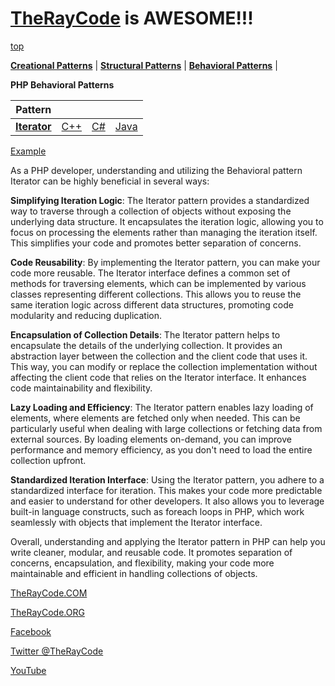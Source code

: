 # [TheRayCode](../../README.md) is AWESOME!!! 

[top](../README.md)

**[Creational Patterns](../README.md)** | **[Structural Patterns](../../Structural/README.md)** | **[Behavioral Patterns](../../Behavioral/README.md)** |

**PHP Behavioral Patterns**

|Pattern|   |   |   |
|---|---|---|---|
| [**Iterator**](README.md) | [C++](../../../CPP/Behavioral/Iterator/README.md) | [C#](../../../Csharp/Behavioral/Iterator/README.md) | [Java](../../../Java/Behavioral/Iterator/README.md) |

[Example](./Example/README.md)

As a PHP developer, understanding and utilizing the Behavioral pattern Iterator can be highly beneficial in several ways:

**Simplifying Iteration Logic**: The Iterator pattern provides a standardized way to traverse through a collection of objects without exposing the underlying data structure. 
It encapsulates the iteration logic, allowing you to focus on processing the elements rather than managing the iteration itself. 
This simplifies your code and promotes better separation of concerns.

**Code Reusability**: By implementing the Iterator pattern, you can make your code more reusable. 
The Iterator interface defines a common set of methods for traversing elements, which can be implemented by various classes representing different collections. 
This allows you to reuse the same iteration logic across different data structures, promoting code modularity and reducing duplication.

**Encapsulation of Collection Details**: The Iterator pattern helps to encapsulate the details of the underlying collection. 
It provides an abstraction layer between the collection and the client code that uses it. 
This way, you can modify or replace the collection implementation without affecting the client code that relies on the Iterator interface. 
It enhances code maintainability and flexibility.

**Lazy Loading and Efficiency**: The Iterator pattern enables lazy loading of elements, where elements are fetched only when needed. 
This can be particularly useful when dealing with large collections or fetching data from external sources. 
By loading elements on-demand, you can improve performance and memory efficiency, as you don't need to load the entire collection upfront.

**Standardized Iteration Interface**: Using the Iterator pattern, you adhere to a standardized interface for iteration. 
This makes your code more predictable and easier to understand for other developers. 
It also allows you to leverage built-in language constructs, such as foreach loops in PHP, which work seamlessly with objects that implement the Iterator interface.

Overall, understanding and applying the Iterator pattern in PHP can help you write cleaner, modular, and reusable code. 
It promotes separation of concerns, encapsulation, and flexibility, making your code more maintainable and efficient in handling collections of objects.

[TheRayCode.COM](https://www.TheRayCode.com)

[TheRayCode.ORG](https://www.TheRayCode.org)

[Facebook](https://www.facebook.com/TheRayCode/)

[Twitter @TheRayCode](https://www.twitter.com/TheRayCode/)

[YouTube](https://www.youtube.com/TheRayCode/)
